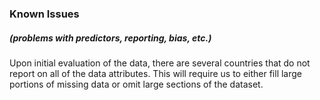 ### Known Issues
##### (problems with predictors, reporting, bias, etc.)

Upon initial evaluation of the data, there are several countries that do not report on all of the data attributes. 
This will require us to either fill large portions of missing data or omit large sections of the dataset. 
